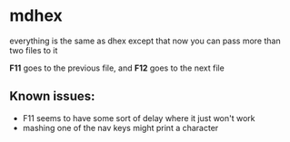 # mdhex

everything is the same as dhex except that now you can pass more than two files to it

**F11** goes to the previous file, and **F12** goes to the next file<br>

## Known issues:
 - F11 seems to have some sort of delay where it just won't work
 - mashing one of the nav keys might print a character
